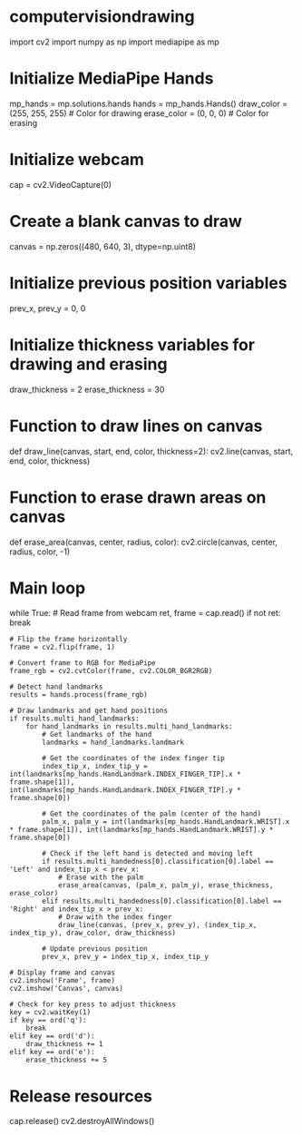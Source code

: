 # computervisiondrawing
import cv2
import numpy as np
import mediapipe as mp

# Initialize MediaPipe Hands
mp_hands = mp.solutions.hands
hands = mp_hands.Hands()
draw_color = (255, 255, 255)  # Color for drawing
erase_color = (0, 0, 0)        # Color for erasing

# Initialize webcam
cap = cv2.VideoCapture(0)

# Create a blank canvas to draw
canvas = np.zeros((480, 640, 3), dtype=np.uint8)

# Initialize previous position variables
prev_x, prev_y = 0, 0

# Initialize thickness variables for drawing and erasing
draw_thickness = 2
erase_thickness = 30

# Function to draw lines on canvas
def draw_line(canvas, start, end, color, thickness=2):
    cv2.line(canvas, start, end, color, thickness)

# Function to erase drawn areas on canvas
def erase_area(canvas, center, radius, color):
    cv2.circle(canvas, center, radius, color, -1)

# Main loop
while True:
    # Read frame from webcam
    ret, frame = cap.read()
    if not ret:
        break

    # Flip the frame horizontally
    frame = cv2.flip(frame, 1)

    # Convert frame to RGB for MediaPipe
    frame_rgb = cv2.cvtColor(frame, cv2.COLOR_BGR2RGB)

    # Detect hand landmarks
    results = hands.process(frame_rgb)

    # Draw landmarks and get hand positions
    if results.multi_hand_landmarks:
        for hand_landmarks in results.multi_hand_landmarks:
            # Get landmarks of the hand
            landmarks = hand_landmarks.landmark
            
            # Get the coordinates of the index finger tip
            index_tip_x, index_tip_y = int(landmarks[mp_hands.HandLandmark.INDEX_FINGER_TIP].x * frame.shape[1]), int(landmarks[mp_hands.HandLandmark.INDEX_FINGER_TIP].y * frame.shape[0])
            
            # Get the coordinates of the palm (center of the hand)
            palm_x, palm_y = int(landmarks[mp_hands.HandLandmark.WRIST].x * frame.shape[1]), int(landmarks[mp_hands.HandLandmark.WRIST].y * frame.shape[0])
            
            # Check if the left hand is detected and moving left
            if results.multi_handedness[0].classification[0].label == 'Left' and index_tip_x < prev_x:
                # Erase with the palm
                erase_area(canvas, (palm_x, palm_y), erase_thickness, erase_color)
            elif results.multi_handedness[0].classification[0].label == 'Right' and index_tip_x > prev_x:
                # Draw with the index finger
                draw_line(canvas, (prev_x, prev_y), (index_tip_x, index_tip_y), draw_color, draw_thickness)

            # Update previous position
            prev_x, prev_y = index_tip_x, index_tip_y

    # Display frame and canvas
    cv2.imshow('Frame', frame)
    cv2.imshow('Canvas', canvas)

    # Check for key press to adjust thickness
    key = cv2.waitKey(1)
    if key == ord('q'):
        break
    elif key == ord('d'):
        draw_thickness += 1
    elif key == ord('e'):
        erase_thickness += 5

# Release resources
cap.release()
cv2.destroyAllWindows()
